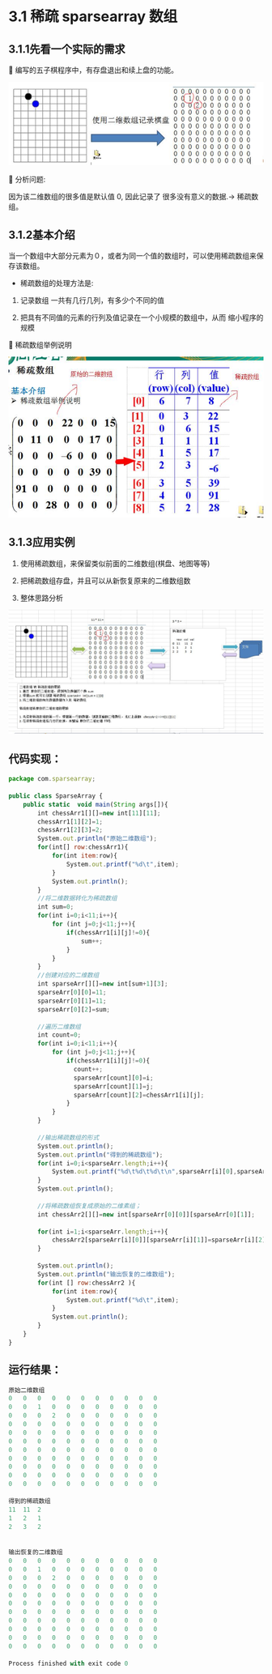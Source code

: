 # 3.1 稀疏 sparsearray 数组


## 3.1.1先看一个实际的需求


 编写的五子棋程序中，有存盘退出和续上盘的功能。

![](images/WEBRESOURCE222d1b3b937b7c2f661df5106373d6ef截图.png)




 分析问题:


因为该二维数组的很多值是默认值 0, 因此记录了 很多没有意义的数据.-> 稀疏数组。




## 3.1.2基本介绍


当一个数组中大部分元素为０，或者为同一个值的数组时，可以使用稀疏数组来保存该数组。


- 稀疏数组的处理方法是:


1) 记录数组 一共有几行几列，有多少个不同的值


2) 把具有不同值的元素的行列及值记录在一个小规模的数组中，从而 缩小程序的规模




 稀疏数组举例说明

![](images/WEBRESOURCE0389cf6c2a6456f83bc04a5b99d69451截图.png)









## 3.1.3应用实例


1) 使用稀疏数组，来保留类似前面的二维数组(棋盘、地图等等)


2) 把稀疏数组存盘，并且可以从新恢复原来的二维数组数


3) 整体思路分析

![](images/WEBRESOURCE297355e8746aa0fa320eb869703ba3ee截图.png)









## 代码实现：

```javascript
package com.sparsearray;

public class SparseArray {
    public static  void main(String args[]){
        int chessArr1[][]=new int[11][11];
        chessArr1[1][2]=1;
        chessArr1[2][3]=2;
        System.out.println("原始二维数组");
        for(int[] row:chessArr1){
            for(int item:row){
                System.out.printf("%d\t",item);
            }
            System.out.println();
        }
        //将二维数据转化为稀疏数组
        int sum=0;
        for(int i=0;i<11;i++){
            for (int j=0;j<11;j++){
                if(chessArr1[i][j]!=0){
                    sum++;
                }
            }
        }
        //创建对应的二维数组
        int sparseArr[][]=new int[sum+1][3];
        sparseArr[0][0]=11;
        sparseArr[0][1]=11;
        sparseArr[0][2]=sum;

        //遍历二维数组
        int count=0;
        for(int i=0;i<11;i++){
            for (int j=0;j<11;j++){
                if(chessArr1[i][j]!=0){
                  count++;
                  sparseArr[count][0]=i;
                  sparseArr[count][1]=j;
                  sparseArr[count][2]=chessArr1[i][j];
                }
            }
        }

        //输出稀疏数组的形式
        System.out.println();
        System.out.println("得到的稀疏数组");
        for(int i=0;i<sparseArr.length;i++){
            System.out.printf("%d\t%d\t%d\t\n",sparseArr[i][0],sparseArr[i][1],sparseArr[i][2]);
        }
        System.out.println();

        //将稀疏数组恢复成原始的二维素组；
        int chessArr2[][]=new int[sparseArr[0][0]][sparseArr[0][1]];

        for(int i=1;i<sparseArr.length;i++){
            chessArr2[sparseArr[i][0]][sparseArr[i][1]]=sparseArr[i][2];
        }

        System.out.println();
        System.out.println("输出恢复的二维数组");
        for(int [] row:chessArr2 ){
            for(int item:row){
                System.out.printf("%d\t",item);
            }
            System.out.println();
        }
    }
}

```



## 运行结果：

```javascript
原始二维数组
0	0	0	0	0	0	0	0	0	0	0	
0	0	1	0	0	0	0	0	0	0	0	
0	0	0	2	0	0	0	0	0	0	0	
0	0	0	0	0	0	0	0	0	0	0	
0	0	0	0	0	0	0	0	0	0	0	
0	0	0	0	0	0	0	0	0	0	0	
0	0	0	0	0	0	0	0	0	0	0	
0	0	0	0	0	0	0	0	0	0	0	
0	0	0	0	0	0	0	0	0	0	0	
0	0	0	0	0	0	0	0	0	0	0	
0	0	0	0	0	0	0	0	0	0	0	

得到的稀疏数组
11	11	2	
1	2	1	
2	3	2	


输出恢复的二维数组
0	0	0	0	0	0	0	0	0	0	0	
0	0	1	0	0	0	0	0	0	0	0	
0	0	0	2	0	0	0	0	0	0	0	
0	0	0	0	0	0	0	0	0	0	0	
0	0	0	0	0	0	0	0	0	0	0	
0	0	0	0	0	0	0	0	0	0	0	
0	0	0	0	0	0	0	0	0	0	0	
0	0	0	0	0	0	0	0	0	0	0	
0	0	0	0	0	0	0	0	0	0	0	
0	0	0	0	0	0	0	0	0	0	0	
0	0	0	0	0	0	0	0	0	0	0	

Process finished with exit code 0

```

